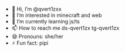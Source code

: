 - 👋 Hi, I’m @qvert1zxx
- 👀 I’m interested in minecraft and web
- 🌱 I’m currently learning js/ts
- 📫 How to reach me ds-qvert1zx tg-qvert1zx
- 😄 Pronouns: she/her
- ⚡ Fun fact: pipi

<!---
qvert1zxx/qvert1zxx is a ✨ special ✨ repository because its `README.md` (this file) appears on your GitHub profile.
You can click the Preview link to take a look at your changes.
--->

